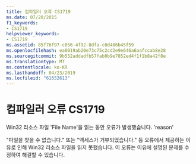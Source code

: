 ```yaml
---
title: 컴파일러 오류 CS1719
ms.date: 07/20/2015
f1_keywords:
- CS1719
helpviewer_keywords:
- CS1719
ms.assetid: 85f76f97-c056-4f92-8dfa-c0d486b45f59
ms.openlocfilehash: ea0019ab20e73c75c2cd2e9e646a6aafccab8e28
ms.sourcegitcommit: 9b552addadfb57fab0b9e7852ed4f1f1b8a42f8e
ms.translationtype: MT
ms.contentlocale: ko-KR
ms.lasthandoff: 04/23/2019
ms.locfileid: "61652613"
---
```

# <a name="compiler-error-cs1719"></a>컴파일러 오류 CS1719
Win32 리소스 파일 'File Name'을 읽는 동안 오류가 발생했습니다. 'reason'  
  
 "파일을 찾을 수 없습니다." 또는 "액세스가 거부되었습니다." 등 오류에서 제공하는 이유로 인해 Win32 리소스 파일을 읽지 못했습니다. 이 오류는 이유에 설명된 문제를 수정하여 해결할 수 있습니다.
